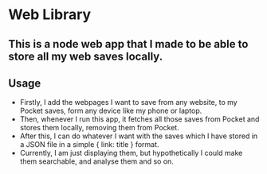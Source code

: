 # Web Library
## This is a node web app that I made to be able to store all my web saves locally. 
## Usage
- Firstly, I add the webpages I want to save from any website, to my Pocket saves, form any device like my phone or laptop.
- Then, whenever I run this app, it fetches all those saves from Pocket and stores them locally, removing them from Pocket.
- After this, I can do whatever I want with the saves which I have stored in a JSON file in a simple { link: title } format.
- Currently, I am just displaying them, but hypothetically I could make them searchable, and analyse them and so on.